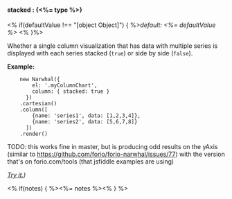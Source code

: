 #### **stacked** : {<%= type %>}

<% if(defaultValue !== "[object Object]") { %>*default: <%= defaultValue %>* <% }%>

Whether a single column visualization that has data with multiple series is displayed with each series stacked (`true`) or side by side (`false`).

**Example:**

		new Narwhal({
		    el: '.myColumnChart',
		    column: { stacked: true }
		  })
		.cartesian()
		.column([
		    {name: 'series1', data: [1,2,3,4]}, 
		    {name: 'series2', data: [5,6,7,8]}
		  ])
		.render()

TODO: this works fine in master, but is producing odd results on the yAxis (similar to https://github.com/forio/forio-narwhal/issues/77) with the version that's on forio.com/tools (that jsfiddle examples are using)

*[Try it.](http://jsfiddle.net/forio/7XAC5/))*

<% if(notes) { %><%= notes %><% } %>


